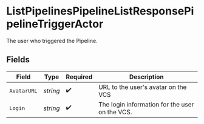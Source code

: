 # ListPipelinesPipelineListResponsePipelineTriggerActor

The user who triggered the Pipeline.


## Fields

| Field                                          | Type                                           | Required                                       | Description                                    |
| ---------------------------------------------- | ---------------------------------------------- | ---------------------------------------------- | ---------------------------------------------- |
| `AvatarURL`                                    | *string*                                       | :heavy_check_mark:                             | URL to the user's avatar on the VCS            |
| `Login`                                        | *string*                                       | :heavy_check_mark:                             | The login information for the user on the VCS. |